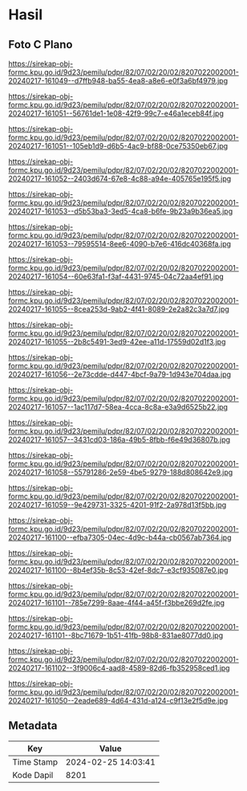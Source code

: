# Hasil

## Foto C Plano

https://sirekap-obj-formc.kpu.go.id/9d23/pemilu/pdpr/82/07/02/20/02/8207022002001-20240217-161049--d7ffb948-ba55-4ea8-a8e6-e0f3a6bf4979.jpg

https://sirekap-obj-formc.kpu.go.id/9d23/pemilu/pdpr/82/07/02/20/02/8207022002001-20240217-161051--56761de1-1e08-42f9-99c7-e46a1eceb84f.jpg

https://sirekap-obj-formc.kpu.go.id/9d23/pemilu/pdpr/82/07/02/20/02/8207022002001-20240217-161051--105eb1d9-d6b5-4ac9-bf88-0ce75350eb67.jpg

https://sirekap-obj-formc.kpu.go.id/9d23/pemilu/pdpr/82/07/02/20/02/8207022002001-20240217-161052--2403d674-67e8-4c88-a94e-405765e195f5.jpg

https://sirekap-obj-formc.kpu.go.id/9d23/pemilu/pdpr/82/07/02/20/02/8207022002001-20240217-161053--d5b53ba3-3ed5-4ca8-b6fe-9b23a9b36ea5.jpg

https://sirekap-obj-formc.kpu.go.id/9d23/pemilu/pdpr/82/07/02/20/02/8207022002001-20240217-161053--79595514-8ee6-4090-b7e6-416dc40368fa.jpg

https://sirekap-obj-formc.kpu.go.id/9d23/pemilu/pdpr/82/07/02/20/02/8207022002001-20240217-161054--60e63fa1-f3af-4431-9745-04c72aa4ef91.jpg

https://sirekap-obj-formc.kpu.go.id/9d23/pemilu/pdpr/82/07/02/20/02/8207022002001-20240217-161055--8cea253d-9ab2-4f41-8089-2e2a82c3a7d7.jpg

https://sirekap-obj-formc.kpu.go.id/9d23/pemilu/pdpr/82/07/02/20/02/8207022002001-20240217-161055--2b8c5491-3ed9-42ee-a11d-17559d02d1f3.jpg

https://sirekap-obj-formc.kpu.go.id/9d23/pemilu/pdpr/82/07/02/20/02/8207022002001-20240217-161056--2e73cdde-d447-4bcf-9a79-1d943e704daa.jpg

https://sirekap-obj-formc.kpu.go.id/9d23/pemilu/pdpr/82/07/02/20/02/8207022002001-20240217-161057--1ac117d7-58ea-4cca-8c8a-e3a9d6525b22.jpg

https://sirekap-obj-formc.kpu.go.id/9d23/pemilu/pdpr/82/07/02/20/02/8207022002001-20240217-161057--3431cd03-186a-49b5-8fbb-f6e49d36807b.jpg

https://sirekap-obj-formc.kpu.go.id/9d23/pemilu/pdpr/82/07/02/20/02/8207022002001-20240217-161058--55791286-2e59-4be5-9279-188d808642e9.jpg

https://sirekap-obj-formc.kpu.go.id/9d23/pemilu/pdpr/82/07/02/20/02/8207022002001-20240217-161059--9e429731-3325-4201-91f2-2a978d13f5bb.jpg

https://sirekap-obj-formc.kpu.go.id/9d23/pemilu/pdpr/82/07/02/20/02/8207022002001-20240217-161100--efba7305-04ec-4d9c-b44a-cb0567ab7364.jpg

https://sirekap-obj-formc.kpu.go.id/9d23/pemilu/pdpr/82/07/02/20/02/8207022002001-20240217-161100--8b4ef35b-8c53-42ef-8dc7-e3cf935087e0.jpg

https://sirekap-obj-formc.kpu.go.id/9d23/pemilu/pdpr/82/07/02/20/02/8207022002001-20240217-161101--785e7299-8aae-4f44-a45f-f3bbe269d2fe.jpg

https://sirekap-obj-formc.kpu.go.id/9d23/pemilu/pdpr/82/07/02/20/02/8207022002001-20240217-161101--8bc71679-1b51-41fb-98b8-831ae8077dd0.jpg

https://sirekap-obj-formc.kpu.go.id/9d23/pemilu/pdpr/82/07/02/20/02/8207022002001-20240217-161102--3f9006c4-aad8-4589-82d6-fb352958ced1.jpg

https://sirekap-obj-formc.kpu.go.id/9d23/pemilu/pdpr/82/07/02/20/02/8207022002001-20240217-161050--2eade689-4d64-431d-a124-c9f13e2f5d9e.jpg


## Metadata

| Key        | Value               |
| ---------- | ------------------- |
| Time Stamp | 2024-02-25 14:03:41 |
| Kode Dapil | 8201                |



